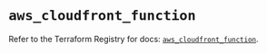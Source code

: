 # `aws_cloudfront_function`

Refer to the Terraform Registry for docs: [`aws_cloudfront_function`](https://registry.terraform.io/providers/hashicorp/aws/5.36.0/docs/resources/cloudfront_function).

